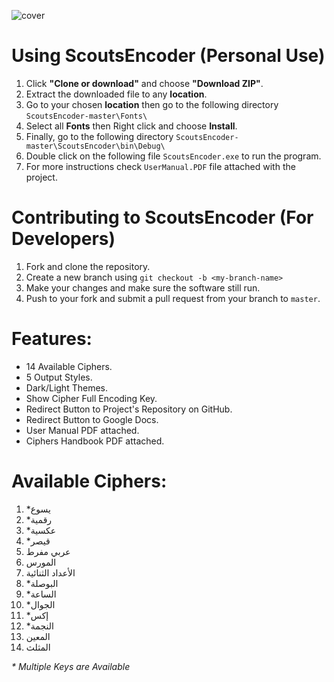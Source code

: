 ![cover](https://user-images.githubusercontent.com/41103290/45790668-3b388700-bc86-11e8-9965-ca4158a896c4.jpg)

# Using ScoutsEncoder (Personal Use)
1. Click **"Clone or download"** and choose **"Download ZIP"**.
2. Extract the downloaded file to any **location**.
3. Go to your chosen **location** then go to the following directory `ScoutsEncoder-master\Fonts\`
4. Select all **Fonts** then Right click and choose **Install**.
5. Finally, go to the following directory `ScoutsEncoder-master\ScoutsEncoder\bin\Debug\`
6. Double click on the following file `ScoutsEncoder.exe` to run the program.
7. For more instructions check `UserManual.PDF` file attached with the project.

# Contributing to ScoutsEncoder (For Developers)
1. Fork and clone the repository.
2. Create a new branch using `git checkout -b <my-branch-name>`
3. Make your changes and make sure the software still run.
4. Push to your fork and submit a pull request from your branch to `master`.

# Features:
- 14 Available Ciphers.
- 5 Output Styles.
- Dark/Light Themes.
- Show Cipher Full Encoding Key.
- Redirect Button to Project's Repository on GitHub.
- Redirect Button to Google Docs.
- User Manual PDF attached.
- Ciphers Handbook PDF attached.

# Available Ciphers:
01. *يسوع
02. *رقمية
03. *عكسية
04. *قيصر
05. عربي مفرط
06. المورس
07. الأعداد الثنائية
08. *البوصلة
09. *الساعة
10. *الجوال
11. *إكس
12. *النجمة
13. المعين
14. المثلث

_* Multiple Keys are Available_
